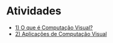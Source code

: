 # Atividades

- [1) O que é Computação Visual?](atividade/a1.md)
- [2) Aplicações de Computação Visual](atividade/a2.md)
